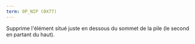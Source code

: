 ```yaml
---
term: OP_NIP (0X77)
---
```


Supprime l'élément situé juste en dessous du sommet de la pile (le second en partant du haut).

